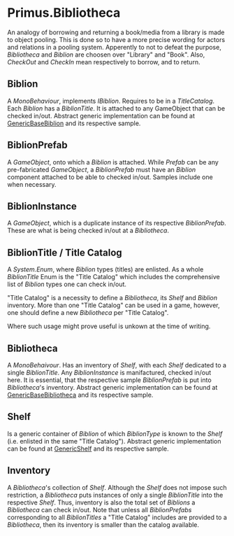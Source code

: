 # Primus.Bibliotheca
An analogy of borrowing and returning a book/media from a library is made to object pooling. This is done so to have a more precise wording for actors and relations in a pooling system. Apperently to not to defeat the purpose, _Bibliotheca_ and _Biblion_ are choosen
 over "Library" and "Book". Also, _CheckOut_ and _CheckIn_ mean respectively to borrow, and to return.
## Biblion
A _MonoBehaviour_, implements _IBiblion_. Requires to be in a _TitleCatalog_. Each _Biblion_ has a _BiblionTitle_. It is attached to any GameObject that can be checked in/out. Abstract generic implementation can be found at [GenericBaseBiblion](./GenericBaseBiblion.cs) and its respective sample.
## BiblionPrefab
A _GameObject_, onto which a _Biblion_ is attached. While _Prefab_ can be any pre-fabricated _GameObject_, a _BiblionPrefab_ must have an _Biblion_ component attached to be able to checked in/out. Samples include one when necessary.
## BiblionInstance
A _GameObject_, which is a duplicate instance of its respective _BiblionPrefab_. These are what is being checked in/out at a _Bibliotheca_.
## BiblionTitle / Title Catalog
A _System.Enum_, where _Biblion_ types (titles) are enlisted. As a whole _BiblionTitle_ Enum is the "Title Catalog" which includes the comprehensive list of _Biblion_ types one can check in/out.

"Title Catalog" is a necessity to define a _Bibliotheca_, its _Shelf_ and _Biblion_ inventory. More than one "Title Catalog" can be used in a game, however, one should define a new _Bibliotheca_ per "Title Catalog".

Where such usage might prove useful is unkown at the time of writing.
## Bibliotheca
A _MonoBehaivour_. Has an inventory of _Shelf_, with each _Shelf_ dedicated to a single _BiblionTitle_. Any _BiblionInstance_ is manifactured, checked in/out here. It is essential, that the respective sample _BiblionPrefab_ is put into _Bibliotheca_'s inventory. Abstract generic implementation can be found at [GenericBaseBibliotheca](./GenericBaseBibliotheca.cs) and its respective sample.
## Shelf
 Is a generic container of _Biblion_ of which _BiblionType_ is known to the _Shelf_ (i.e. enlisted in the same "Title Catalog"). Abstract generic implementation can be found at [GenericShelf](./GenericShelf.cs) and its respective sample.

 ## Inventory
 A _Bibliotheca_'s collection of _Shelf_. Although the _Shelf_ does not impose such restriction, a _Bibliotheca_ puts instances of only a single _BiblionTitle_ into the respective _Shelf_. Thus, inventory is also the total set of _Biblions_ a _Bibliotheca_ can check in/out. Note that unless all _BiblionPrefabs_ corresponding to all _BiblionTitles_ a "Title Catalog" includes are provided to a _Bibliotheca_, then its inventory is smaller than the catalog available.
